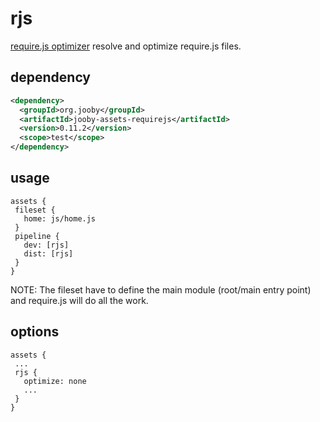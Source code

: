 # rjs

<a href="http://requirejs.org/docs/optimization.html">require.js optimizer</a> resolve and optimize require.js files.

## dependency

```xml
<dependency>
  <groupId>org.jooby</groupId>
  <artifactId>jooby-assets-requirejs</artifactId>
  <version>0.11.2</version>
  <scope>test</scope>
</dependency>
```

## usage

```
assets {
 fileset {
   home: js/home.js
 }
 pipeline {
   dev: [rjs]
   dist: [rjs]
 }
}
```

NOTE: The fileset have to define the main module (root/main entry point) and require.js will do all the work.

## options

```
assets {
 ...
 rjs {
   optimize: none
   ...
 }
}
```
